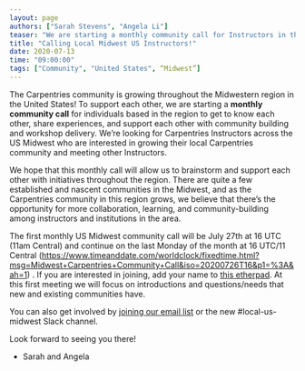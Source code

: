 ```yaml
---
layout: page
authors: ["Sarah Stevens", "Angela Li"]
teaser: "We are starting a monthly community call for Instructors in the midwest US."
title: "Calling Local Midwest US Instructors!"
date: 2020-07-13
time: "09:00:00"
tags: ["Community", "United States", “Midwest”]
---
```


The Carpentries community is growing throughout the Midwestern region in the United States! To
support each other, we are starting a **monthly community call** for individuals based in the region
to get to know each other, share experiences, and support each other with community building and
workshop delivery. We’re looking for Carpentries Instructors across the US Midwest who are
interested in growing their local Carpentries community and meeting other Instructors.

We hope that this monthly call will allow us to brainstorm and support each other with initiatives
throughout the region. There are quite a few established and nascent communities in the Midwest, and
as the Carpentries community in this region grows, we believe that there’s the opportunity for more
collaboration, learning, and community-building among instructors and institutions in the area.

The first monthly US Midwest community call will be July 27th at 16 UTC (11am Central) and continue
on the last Monday of the month at 16 UTC/11 Central
(https://www.timeanddate.com/worldclock/fixedtime.html?msg=Midwest+Carpentries+Community+Call&iso=20200726T16&p1=%3A&ah=1)
. If you are interested in joining, add your name to [this
etherpad](https://pad.carpentries.org/local-us-midwest).  At this first meeting we will focus on
introductions and questions/needs that new and existing communities have.

You can also get involved by [joining our email
list](https://carpentries.topicbox.com/groups/local-us-midwest) or the new #local-us-midwest Slack
channel.

Look forward to seeing you there! 
- Sarah and Angela

